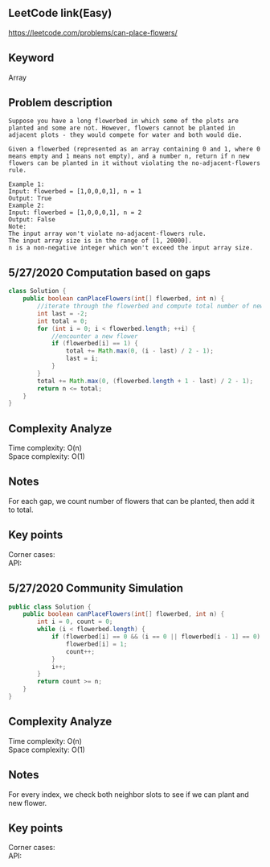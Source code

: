 ## LeetCode link(Easy)
https://leetcode.com/problems/can-place-flowers/

## Keyword
Array

## Problem description
```
Suppose you have a long flowerbed in which some of the plots are planted and some are not. However, flowers cannot be planted in adjacent plots - they would compete for water and both would die.

Given a flowerbed (represented as an array containing 0 and 1, where 0 means empty and 1 means not empty), and a number n, return if n new flowers can be planted in it without violating the no-adjacent-flowers rule.

Example 1:
Input: flowerbed = [1,0,0,0,1], n = 1
Output: True
Example 2:
Input: flowerbed = [1,0,0,0,1], n = 2
Output: False
Note:
The input array won't violate no-adjacent-flowers rule.
The input array size is in the range of [1, 20000].
n is a non-negative integer which won't exceed the input array size.
```
## 5/27/2020 Computation based on gaps

```java
class Solution {
    public boolean canPlaceFlowers(int[] flowerbed, int n) {
        //iterate through the flowerbed and compute total number of new flowers that can be planted
        int last = -2;
        int total = 0;
        for (int i = 0; i < flowerbed.length; ++i) {
            //encounter a new flower
            if (flowerbed[i] == 1) {
                total += Math.max(0, (i - last) / 2 - 1);
                last = i;
            }
        }
        total += Math.max(0, (flowerbed.length + 1 - last) / 2 - 1);
        return n <= total;
    }
}
```

## Complexity Analyze
Time complexity: O(n)\
Space complexity: O(1)

## Notes
For each gap, we count number of flowers that can be planted, then add it to total.

## Key points
Corner cases: \
API:

## 5/27/2020 Community Simulation

```java
public class Solution {
    public boolean canPlaceFlowers(int[] flowerbed, int n) {
        int i = 0, count = 0;
        while (i < flowerbed.length) {
            if (flowerbed[i] == 0 && (i == 0 || flowerbed[i - 1] == 0) && (i == flowerbed.length - 1 || flowerbed[i + 1] == 0)) {
                flowerbed[i] = 1;
                count++;
            }
            i++;
        }
        return count >= n;
    }
}
```

## Complexity Analyze
Time complexity: O(n)\
Space complexity: O(1)

## Notes
For every index, we check both neighbor slots to see if we can plant and new flower.

## Key points
Corner cases: \
API:

